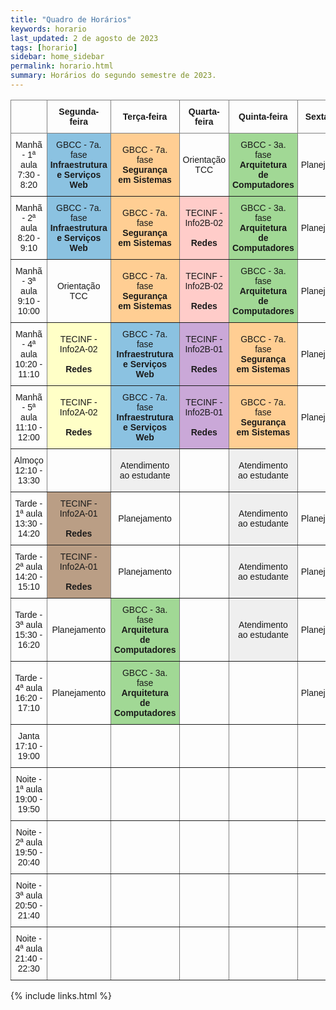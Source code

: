 ```yaml
---
title: "Quadro de Horários"
keywords: horario
last_updated: 2 de agosto de 2023 
tags: [horario]
sidebar: home_sidebar
permalink: horario.html
summary: Horários do segundo semestre de 2023.
---
```


<style type="text/css">
.tg  {border-collapse:collapse;border-spacing:0;}
.tg td{border-color:black;border-style:solid;border-width:1px;font-family:Arial, sans-serif;font-size:14px;
  overflow:hidden;padding:10px 5px;word-break:normal;}
.tg th{border-color:black;border-style:solid;border-width:1px;font-family:Arial, sans-serif;font-size:14px;
  font-weight:normal;overflow:hidden;padding:10px 5px;word-break:normal;}
.tg .tg-lboi{border-color:inherit;text-align:left;vertical-align:middle}
.tg .tg-rgo1{background-color:#ffce93;border-color:inherit;text-align:center;vertical-align:middle}
.tg .tg-u66s{background-color:#caa8d8;border-color:inherit;text-align:center;vertical-align:middle}
.tg .tg-9wq8{border-color:inherit;text-align:center;vertical-align:middle}
.tg .tg-07c9{background-color:#ffffc7;border-color:inherit;text-align:center;vertical-align:middle}
.tg .tg-g7yy{background-color:#EFEFEF;border-color:inherit;text-align:center;vertical-align:middle}
.tg .tg-cn2g{background-color:#8bc2e1;border-color:inherit;text-align:center;vertical-align:middle}
.tg .tg-7v2b{background-color:#a1d895;border-color:inherit;text-align:center;vertical-align:middle}
.tg .tg-n73t{background-color:#ffccc9;border-color:inherit;text-align:center;vertical-align:middle}
.tg .tg-fsme{background-color:#efefef;border-color:inherit;text-align:center;vertical-align:middle}
.tg .tg-lyuj{background-color:#ba9e85;border-color:inherit;text-align:center;vertical-align:middle}
</style>
<table class="tg">
<thead>
  <tr>
    <th class="tg-lboi"></th>
    <th class="tg-9wq8"><span style="font-weight:bold">Segunda-feira</span></th>
    <th class="tg-9wq8"><span style="font-weight:bold">Terça</span><span style="font-weight:700">-feira</span></th>
    <th class="tg-9wq8"><span style="font-weight:bold">Quarta</span><span style="font-weight:700">-feira</span></th>
    <th class="tg-9wq8"><span style="font-weight:bold">Quinta</span><span style="font-weight:700">-feira</span></th>
    <th class="tg-9wq8"><span style="font-weight:bold">Sexta</span><span style="font-weight:700">-feira</span></th>
  </tr>
</thead>
<tbody>
  <tr>
    <td class="tg-9wq8">Manhã - 1ª aula<br>7:30 - 8:20</td>
    <td class="tg-cn2g">GBCC - 7a. fase<br><span style="font-weight:bold">Infraestrutura</span><br><span style="font-weight:bold">e Serviços Web</span></td>
    <td class="tg-rgo1">GBCC - 7a. fase<br><span style="font-weight:bold">Segurança</span><br><span style="font-weight:bold">em Sistemas</span></td>
    <td class="tg-9wq8">Orientação TCC</td>
    <td class="tg-7v2b">GBCC - 3a. fase<br><span style="font-weight:bold">Arquitetura </span><br><span style="font-weight:bold">de Computadores</span></td>
    <td class="tg-9wq8">Planejamento</td>
  </tr>
  <tr>
    <td class="tg-9wq8">Manhã - 2ª aula<br>8:20 - 9:10</td>
    <td class="tg-cn2g">GBCC - 7a. fase<br><span style="font-weight:bold">Infraestrutura</span><br><span style="font-weight:bold">e Serviços Web</span></td>
    <td class="tg-rgo1">GBCC - 7a. fase<br><span style="font-weight:bold">Segurança</span><br><span style="font-weight:bold">em Sistemas</span></td>
    <td class="tg-n73t">TECINF - Info2B-02<br><br><span style="font-weight:bold">Redes</span></td>
    <td class="tg-7v2b">GBCC - 3a. fase<br><span style="font-weight:bold">Arquitetura </span><br><span style="font-weight:bold">de Computadores</span></td>
    <td class="tg-9wq8">Planejamento</td>
  </tr>
  <tr>
    <td class="tg-9wq8">Manhã - 3ª aula<br>9:10 - 10:00</td>
    <td class="tg-9wq8">Orientação TCC</td>
    <td class="tg-rgo1">GBCC - 7a. fase<br><span style="font-weight:bold">Segurança</span><br><span style="font-weight:bold">em Sistemas</span></td>
    <td class="tg-n73t">TECINF - Info2B-02<br><br><span style="font-weight:bold">Redes</span></td>
    <td class="tg-7v2b">GBCC - 3a. fase<br><span style="font-weight:bold">Arquitetura </span><br><span style="font-weight:bold">de Computadores</span></td>
    <td class="tg-9wq8">Planejamento</td>
  </tr>
  <tr>
    <td class="tg-9wq8">Manhã - 4ª aula<br>10:20 - 11:10</td>
    <td class="tg-07c9">TECINF - Info2A-02<br><br><span style="font-weight:bold">Redes</span></td>
    <td class="tg-cn2g">GBCC - 7a. fase<br><span style="font-weight:bold">Infraestrutura</span><br><span style="font-weight:bold">e Serviços Web</span></td>
    <td class="tg-u66s">TECINF - Info2B-01<br><br><span style="font-weight:bold">Redes</span></td>
    <td class="tg-rgo1">GBCC - 7a. fase<br><span style="font-weight:bold">Segurança</span><br><span style="font-weight:bold">em Sistemas</span></td>
    <td class="tg-9wq8">Planejamento</td>
  </tr>
  <tr>
    <td class="tg-9wq8">Manhã - 5ª aula<br>11:10 - 12:00</td>
    <td class="tg-07c9">TECINF - Info2A-02<br><br><span style="font-weight:bold">Redes</span></td>
    <td class="tg-cn2g">GBCC - 7a. fase<br><span style="font-weight:bold">Infraestrutura</span><br><span style="font-weight:bold">e Serviços Web</span></td>
    <td class="tg-u66s">TECINF - Info2B-01<br><br><span style="font-weight:bold">Redes</span></td>
    <td class="tg-rgo1">GBCC - 7a. fase<br><span style="font-weight:bold">Segurança</span><br><span style="font-weight:bold">em Sistemas</span></td>
    <td class="tg-9wq8">Planejamento</td>
  </tr>
  <tr>
    <td class="tg-9wq8">Almoço<br>12:10 - 13:30</td>
    <td class="tg-9wq8"></td>
    <td class="tg-fsme">Atendimento <br>ao estudante</td>
    <td class="tg-9wq8"></td>
    <td class="tg-fsme">Atendimento <br>ao estudante</td>
    <td class="tg-9wq8"></td>
  </tr>
  <tr>
    <td class="tg-9wq8">Tarde - 1ª aula<br>13:30 - 14:20</td>
    <td class="tg-lyuj">TECINF - Info2A-01<br><br><span style="font-weight:bold">Redes</span></td>
    <td class="tg-9wq8">Planejamento</td>
    <td class="tg-9wq8"></td>
    <td class="tg-g7yy">Atendimento <br>ao estudante</td>
    <td class="tg-9wq8">Planejamento</td>
  </tr>
  <tr>
    <td class="tg-9wq8">Tarde - 2ª aula<br>14:20 - 15:10</td>
    <td class="tg-lyuj">TECINF - Info2A-01<br><br><span style="font-weight:bold">Redes</span></td>
    <td class="tg-9wq8">Planejamento</td>
    <td class="tg-9wq8"></td>
    <td class="tg-g7yy">Atendimento <br>ao estudante</td>
    <td class="tg-9wq8">Planejamento</td>
  </tr>
  <tr>
    <td class="tg-9wq8">Tarde - 3ª aula<br>15:30 - 16:20</td>
    <td class="tg-9wq8">Planejamento</td>
    <td class="tg-7v2b">GBCC - 3a. fase<br><span style="font-weight:bold">Arquitetura </span><br><span style="font-weight:bold">de Computadores</span></td>
    <td class="tg-9wq8"></td>
    <td class="tg-g7yy">Atendimento <br>ao estudante</td>
    <td class="tg-9wq8">Planejamento</td>
  </tr>
  <tr>
    <td class="tg-9wq8">Tarde - 4ª aula<br>16:20 - 17:10</td>
    <td class="tg-9wq8">Planejamento</td>
    <td class="tg-7v2b">GBCC - 3a. fase<br><span style="font-weight:bold">Arquitetura </span><br><span style="font-weight:bold">de Computadores</span></td>
    <td class="tg-9wq8"></td>
    <td class="tg-9wq8"></td>
    <td class="tg-9wq8">Planejamento</td>
  </tr>
  <tr>
    <td class="tg-9wq8">Janta<br>17:10 - 19:00</td>
    <td class="tg-9wq8"></td>
    <td class="tg-9wq8"></td>
    <td class="tg-9wq8"></td>
    <td class="tg-9wq8"></td>
    <td class="tg-9wq8"></td>
  </tr>
  <tr>
    <td class="tg-9wq8">Noite - 1ª aula<br>19:00 - 19:50</td>
    <td class="tg-9wq8"></td>
    <td class="tg-9wq8"></td>
    <td class="tg-9wq8"></td>
    <td class="tg-9wq8"></td>
    <td class="tg-9wq8"></td>
  </tr>
  <tr>
    <td class="tg-9wq8">Noite - 2ª aula<br>19:50 - 20:40</td>
    <td class="tg-9wq8"></td>
    <td class="tg-9wq8"></td>
    <td class="tg-9wq8"></td>
    <td class="tg-9wq8"></td>
    <td class="tg-9wq8"></td>
  </tr>
  <tr>
    <td class="tg-9wq8">Noite - 3ª aula<br>20:50 - 21:40</td>
    <td class="tg-9wq8"></td>
    <td class="tg-9wq8"></td>
    <td class="tg-9wq8"></td>
    <td class="tg-9wq8"></td>
    <td class="tg-9wq8"></td>
  </tr>
  <tr>
    <td class="tg-9wq8">Noite - 4ª aula<br>21:40 - 22:30</td>
    <td class="tg-9wq8"></td>
    <td class="tg-9wq8"></td>
    <td class="tg-9wq8"></td>
    <td class="tg-9wq8"></td>
    <td class="tg-lboi"></td>
  </tr>
</tbody>
</table>

{% include links.html %}